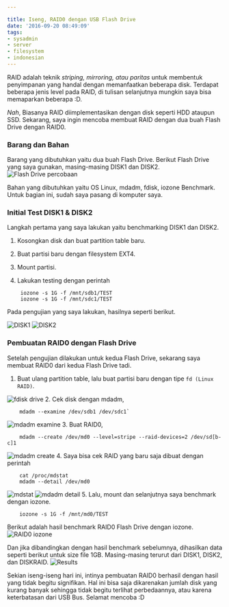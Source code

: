 ```yaml
---

title: Iseng, RAID0 dengan USB Flash Drive
date: '2016-09-20 08:49:09'
tags:
- sysadmin
- server
- filesystem
- indonesian
---
```


RAID adalah teknik *striping, mirroring, atau paritas* untuk membentuk penyimpanan yang handal dengan memanfaatkan beberapa disk. Terdapat beberapa jenis level pada RAID, di tulisan selanjutnya mungkin saya bisa memaparkan beberapa :D.

*Nah*, Biasanya RAID diimplementasikan dengan disk seperti HDD ataupun SSD. Sekarang, saya ingin mencoba membuat RAID dengan dua buah Flash Drive dengan RAID0.

### Barang dan Bahan
Barang yang dibutuhkan yaitu dua buah Flash Drive. Berikut Flash Drive yang saya gunakan, masing-masing DISK1 dan DISK2.
![Flash Drive percobaan](https://rizkidoank.sgp1.digitaloceanspaces.com/rizkidoank/images/2016/09/raid0_disk_01.jpg)

Bahan yang dibutuhkan yaitu OS Linux, mdadm, fdisk, iozone Benchmark. Untuk bagian ini, sudah saya pasang di komputer saya.

### Initial Test DISK1 & DISK2
Langkah pertama yang saya lakukan yaitu benchmarking DISK1 dan DISK2.

1. Kosongkan disk dan buat partition table baru.
2. Buat partisi baru dengan filesystem EXT4.
3. Mount partisi.
4. Lakukan testing dengan perintah

        iozone -s 1G -f /mnt/sdb1/TEST
        iozone -s 1G -f /mnt/sdc1/TEST

Pada pengujian yang saya lakukan, hasilnya seperti berikut.

![DISK1](https://rizkidoank.sgp1.digitaloceanspaces.com/rizkidoank/images/2016/09/raid0_disk_02.png)
![DISK2](https://rizkidoank.sgp1.digitaloceanspaces.com/rizkidoank/images/2016/09/raid0_disk_03.png)

### Pembuatan RAID0 dengan Flash Drive
Setelah pengujian dilakukan untuk kedua Flash Drive, sekarang saya membuat RAID0 dari kedua Flash Drive tadi.

1. Buat ulang partition table, lalu buat partisi baru dengan tipe `fd (Linux RAID)`.

 ![fdisk drive](https://rizkidoank.sgp1.digitaloceanspaces.com/rizkidoank/images/2016/09/raid0_disk_04.png)
2. Cek disk dengan mdadm,

        mdadm --examine /dev/sdb1 /dev/sdc1`
 ![mdadm examine](https://rizkidoank.sgp1.digitaloceanspaces.com/rizkidoank/images/2016/09/raid0_disk_05.png)
3. Buat RAID0,

        mdadm --create /dev/md0 --level=stripe --raid-devices=2 /dev/sd[b-c]1

 ![mdadm create](https://rizkidoank.sgp1.digitaloceanspaces.com/rizkidoank/images/2016/09/raid0_disk_06.png)
4. Saya bisa cek RAID yang baru saja dibuat dengan perintah

        cat /proc/mdstat
        mdadm --detail /dev/md0
 ![mdstat](https://rizkidoank.sgp1.digitaloceanspaces.com/rizkidoank/images/2016/09/raid0_disk_07.png)
 ![mdadm detail](https://rizkidoank.sgp1.digitaloceanspaces.com/rizkidoank/images/2016/09/raid0_disk_08.png)
5. Lalu, mount dan selanjutnya saya benchmark dengan iozone.

        iozone -s 1G -f /mnt/md0/TEST

Berikut adalah hasil benchmark RAID0 Flash Drive dengan iozone.
![RAID0 iozone](https://rizkidoank.sgp1.digitaloceanspaces.com/rizkidoank/images/2016/09/raid0_disk_09.png)

Dan jika dibandingkan dengan hasil benchmark sebelumnya, dihasilkan data seperti berikut untuk size file 1GB. Masing-masing terurut dari DISK1, DISK2, dan DISKRAID.
![Results](https://rizkidoank.sgp1.digitaloceanspaces.com/rizkidoank/images/2016/09/raid0_disk_10.png)

Sekian iseng-iseng hari ini, intinya pembuatan RAID0 berhasil dengan hasil yang tidak begitu signifikan. Hal ini bisa saja dikarenakan jumlah disk yang kurang banyak sehingga tidak begitu terlihat perbedaannya, atau karena keterbatasan dari USB Bus. Selamat mencoba :D